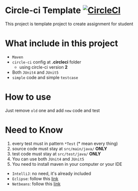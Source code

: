 # Circle-ci Template [![CircleCI](https://circleci.com/gh/OOP2017/Circle-ci-tester.svg?style=svg&circle-token=9734fe36021497616e3a8b6b71bb42d102a7b7c9)](https://circleci.com/gh/OOP2017/Circle-ci-tester)
This project is template project to create assignment for student 

# What include in this project
- `Maven`
- `circle-ci` config at **.circleci** folder
  - using circle-ci version **2**
- Both `JUnit4` and `JUnit5`
- `simple` code and simple `testcase`

# How to use
Just remove `old` one and add `new` code and test

# Need to Know
1. every test must in pattern `*Test` (* mean every thing)
2. source code must stay at `src/main/java/` **ONLY**
3. test code must stay at `src/test/java/` **ONLY**
4. You can use both `JUnit4` and `JUnit5`
5. You need to install maven in your computer or your IDE
  - `IntelliJ`: no need, it's already included
  - `Eclipse`: follow this [link](https://www.google.com/url?sa=t&rct=j&q=&esrc=s&source=web&cd=2&cad=rja&uact=8&ved=0ahUKEwjdpsuopIHTAhWIuo8KHUTHAjoQFggdMAE&url=http%3A%2F%2Fstackoverflow.com%2Fquestions%2F8620127%2Fmaven-in-eclipse-step-by-step-installation&usg=AFQjCNHsI6sELJo2HlnCoWvOTkBiV1NQYA)
  - `Netbeans`: follow this [link](http://wiki.netbeans.org/MavenBestPractices)
